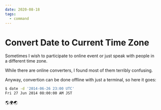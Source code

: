 ```yaml
---
date: 2020-08-18
tags:
  - command
---
```


# Convert Date to Current Time Zone

Sometimes I wish to participate to online event or just speak with people in a
different time zone.

While there are online converters, I found most of them terribly confusing.

Anyway, convertion can be done offline with just a terminal, so here it goes:

```sh
$ date -d '2014-06-26 23:00 UTC'
Fri 27 Jun 2014 08:00:00 AM JST
```

🌎🌍🌏
